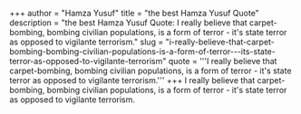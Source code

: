+++
author = "Hamza Yusuf"
title = "the best Hamza Yusuf Quote"
description = "the best Hamza Yusuf Quote: I really believe that carpet-bombing, bombing civilian populations, is a form of terror - it's state terror as opposed to vigilante terrorism."
slug = "i-really-believe-that-carpet-bombing-bombing-civilian-populations-is-a-form-of-terror---its-state-terror-as-opposed-to-vigilante-terrorism"
quote = '''I really believe that carpet-bombing, bombing civilian populations, is a form of terror - it's state terror as opposed to vigilante terrorism.'''
+++
I really believe that carpet-bombing, bombing civilian populations, is a form of terror - it's state terror as opposed to vigilante terrorism.
